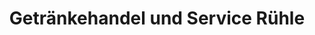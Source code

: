 ---
title: "Getränkehandel und Service Rühle"
url: /freiberg/getraenkehandel-und-service-ruehle/
shop: Getränke
---